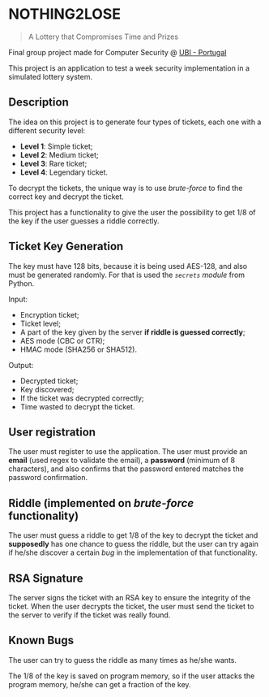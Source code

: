 # NOTHING2LOSE
> A Lottery that Compromises Time and Prizes

Final group project made for Computer Security @ [UBI - Portugal](https://www.ubi.pt/)

This project is an application to test a week security implementation in a simulated lottery system.

## Description
The idea on this project is to generate four types of tickets, each one with a different security level:
- **Level 1**: Simple ticket;
- **Level 2**: Medium ticket;
- **Level 3**: Rare ticket;
- **Level 4**: Legendary ticket.

To decrypt the tickets, the unique way is to use *brute-force* to find the correct key and decrypt the ticket.

This project has a functionality to give the user the possibility to get $1/8$ of the key if the user guesses a riddle correctly.

## Ticket Key Generation
The key must have 128 bits, because it is being used AES-128, and also must be generated randomly. For that is used the *`secrets` module* from Python.

Input:
- Encryption ticket;
- Ticket level;
- A part of the key given by the server **if riddle is guessed correctly**;
- AES mode (CBC or CTR);
- HMAC mode (SHA256 or SHA512).

Output:
- Decrypted ticket;
- Key discovered;
- If the ticket was decrypted correctly;
- Time wasted to decrypt the ticket.

## User registration
The user must register to use the application. The user must provide an **email** (used regex to validate the email), a **password** (minimum of 8 characters), and also confirms that the password entered matches the password confirmation.

## Riddle (implemented on *brute-force* functionality)
The user must guess a riddle to get 1/8 of the key to decrypt the ticket and **supposedly** has one chance to guess the riddle, but the user can try again if he/she discover a certain *bug* in the implementation of that functionality.

## RSA Signature
The server signs the ticket with an RSA key to ensure the integrity of the ticket. When the user decrypts the ticket, the user must send the ticket to the server to verify if the ticket was really found.

## Known Bugs
The user can try to guess the riddle as many times as he/she wants.

The 1/8 of the key is saved on program memory, so if the user attacks the program memory, he/she can get a fraction of the key.
